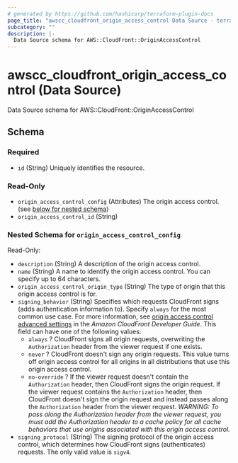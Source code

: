 ```yaml
---
# generated by https://github.com/hashicorp/terraform-plugin-docs
page_title: "awscc_cloudfront_origin_access_control Data Source - terraform-provider-awscc"
subcategory: ""
description: |-
  Data Source schema for AWS::CloudFront::OriginAccessControl
---
```


# awscc_cloudfront_origin_access_control (Data Source)

Data Source schema for AWS::CloudFront::OriginAccessControl



<!-- schema generated by tfplugindocs -->
## Schema

### Required

- `id` (String) Uniquely identifies the resource.

### Read-Only

- `origin_access_control_config` (Attributes) The origin access control. (see [below for nested schema](#nestedatt--origin_access_control_config))
- `origin_access_control_id` (String)

<a id="nestedatt--origin_access_control_config"></a>
### Nested Schema for `origin_access_control_config`

Read-Only:

- `description` (String) A description of the origin access control.
- `name` (String) A name to identify the origin access control. You can specify up to 64 characters.
- `origin_access_control_origin_type` (String) The type of origin that this origin access control is for.
- `signing_behavior` (String) Specifies which requests CloudFront signs (adds authentication information to). Specify ``always`` for the most common use case. For more information, see [origin access control advanced settings](https://docs.aws.amazon.com/AmazonCloudFront/latest/DeveloperGuide/private-content-restricting-access-to-s3.html#oac-advanced-settings) in the *Amazon CloudFront Developer Guide*.
 This field can have one of the following values:
  +  ``always`` ? CloudFront signs all origin requests, overwriting the ``Authorization`` header from the viewer request if one exists.
  +  ``never`` ? CloudFront doesn't sign any origin requests. This value turns off origin access control for all origins in all distributions that use this origin access control.
  +  ``no-override`` ? If the viewer request doesn't contain the ``Authorization`` header, then CloudFront signs the origin request. If the viewer request contains the ``Authorization`` header, then CloudFront doesn't sign the origin request and instead passes along the ``Authorization`` header from the viewer request. *WARNING: To pass along the Authorization header from the viewer request, you must add the Authorization header to a cache policy for all cache behaviors that use origins associated with this origin access control.*
- `signing_protocol` (String) The signing protocol of the origin access control, which determines how CloudFront signs (authenticates) requests. The only valid value is ``sigv4``.
